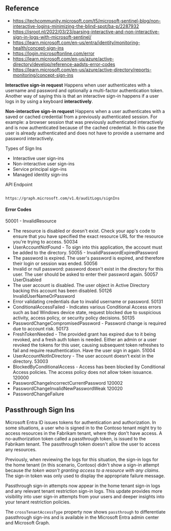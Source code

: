 ## Reference
- https://techcommunity.microsoft.com/t5/microsoft-sentinel-blog/non-interactive-logins-minimizing-the-blind-spot/ba-p/2287932
- https://isroot.nl/2022/03/23/parsing-interactive-and-non-interactive-sign-in-logs-with-microsoft-sentinel/
- https://learn.microsoft.com/en-us/entra/identity/monitoring-health/concept-sign-ins
- https://login.microsoftonline.com/error
- https://learn.microsoft.com/en-us/azure/active-directory/develop/reference-aadsts-error-codes
- https://learn.microsoft.com/en-us/azure/active-directory/reports-monitoring/concept-sign-ins

**Interactive sign-in request**
Happens when user authenticates with a username and password and optionally a multi-factor authentication token. Another way of saying this is that an interactive sign-in happens if a user logs in by using a keyboard **interactively**.

**Non-interactive sign-in request**
Happens when a user authenticates with a saved or cached credential from a previously authenticated session. For example: a browser session that was previously authenticated interactively and is now authenticated because of the cached credential. In this case the user is already authenticated and does not have to provide a username and password interactively.

Types of Sign Ins
- Interactive user sign-ins
- Non-interactive user sign-ins
- Service principal sign-ins
- Managed identity sign-ins

API Endpoint
~~~

https://graph.microsoft.com/v1.0/auditLogs/signIns

~~~

#### Error Codes
50001 - InvalidResource
- The resource is disabled or doesn't exist. Check your app's code to ensure that you have specified the exact resource URL for the resource you're trying to access.
50034
- UserAccountNotFound - To sign into this application, the account must be added to the directory.
50055 - InvalidPasswordExpiredPassword
- The password is expired. The user's password is expired, and therefore their login or session was ended.
50056
- Invalid or null password: password doesn't exist in the directory for this user. The user should be asked to enter their password again.
50057 UserDisabled
- The user account is disabled. The user object in Active Directory backing this account has been disabled.
50126 InvalidUserNameOrPassword
- Error validating credentials due to invalid username or password.
50131
- ConditionalAccessFailed - Indicates various Conditional Access errors such as bad Windows device state, request blocked due to suspicious activity, access policy, or security policy decisions.
50135
- PasswordChangeCompromisedPassword - Password change is required due to account risk.
50173
- FreshTokenNeeded - The provided grant has expired due to it being revoked, and a fresh auth token is needed. Either an admin or a user revoked the tokens for this user, causing subsequent token refreshes to fail and require reauthentication. Have the user sign in again.
51004
- UserAccountNotInDirectory - The user account doesn’t exist in the directory.
53003
- BlockedByConditionalAccess - Access has been blocked by Conditional Access policies. The access policy does not allow token issuance.
120000
- PasswordChangeIncorrectCurrentPassword
120002
- PasswordChangeInvalidNewPasswordWeak
120020
- PasswordChangeFailure

## Passthrough Sign Ins 

Microsoft Entra ID issues tokens for authentication and authorization. In some situations, a user who is signed in to the Contoso tenant might try to access resources in the Fabrikam tenant, where they don't have access. A no-authorization token called a passthrough token, is issued to the Fabrikam tenant. The passthrough token doesn't allow the user to access any resources.

Previously, when reviewing the logs for this situation, the sign-in logs for the home tenant (in this scenario, Contoso) didn't show a sign-in attempt because _the token wasn't granting access to a resource with any claims_. The sign-in token was only used to display the appropriate failure message.

Passthrough sign-in attempts now appear in the home tenant sign-in logs and any relevant tenant restriction sign-in logs. This update provides more visibility into user sign-in attempts from your users and deeper insights into your tenant restriction policies.

The `crossTenantAccessType` property now shows `passthrough` to differentiate passthrough sign-ins and is available in the Microsoft Entra admin center and Microsoft Graph.
